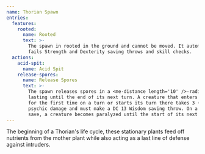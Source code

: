 ```yaml
---
name: Thorian Spawn
entries:
  features:
    rooted:
      name: Rooted
      text: >-
        The spawn in rooted in the ground and cannot be moved. It automatically
        fails Strength and Dexterity saving throws and skill checks.
  actions:
    acid-spit:
      name: Acid Spit
    release-spores:
      name: Release Spores
      text: >-
        The spawn releases spores in a <me-distance length='10' />-radius sphere
        lasting until the end of its next turn. A creature that enters the area
        for the first time on a turn or starts its turn there takes 3 (1d6)
        psychic damage and must make a DC 13 Wisdom saving throw. On a failed
        save, a creature becomes paralyzed until the start of its next turn.
---
```

The beginning of a Thorian's life cycle, these stationary plants feed off nutrients from the mother 
plant while also acting as a last line of defense against intruders.